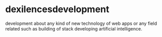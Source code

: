 # dexilencesdevelopment
development about any kind of new technology of web apps or any field related such as building of stack developing artificial intelligence.
